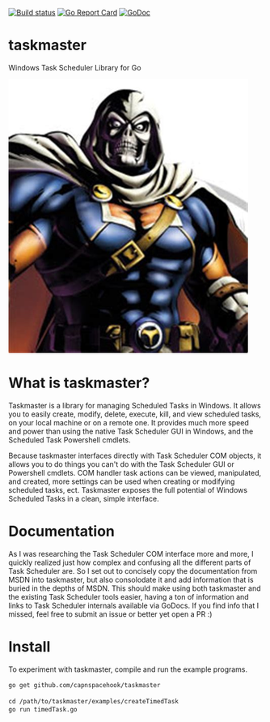 [![Build status](https://ci.appveyor.com/api/projects/status/b3gllq093c8ex5ew?svg=true)](https://ci.appveyor.com/project/capnspacehook/taskmaster)
[![Go Report Card](https://goreportcard.com/badge/github.com/capnspacehook/taskmaster)](https://goreportcard.com/report/github.com/capnspacehook/taskmaster)
[![GoDoc](https://godoc.org/github.com/capnspacehook/taskmaster?status.svg)](https://godoc.org/github.com/capnspacehook/taskmaster)

# taskmaster
Windows Task Scheduler Library for Go

![taskmaster villain](img/taskmaster.jpg "Taskmaster")

# What is taskmaster?

Taskmaster is a library for managing Scheduled Tasks in Windows. It allows you to easily create, modify, delete, execute, kill, and view scheduled tasks, on your local machine or on a remote one. It provides much more speed and power than using the native Task Scheduler GUI in Windows, and the Scheduled Task Powershell cmdlets.

Because taskmaster interfaces directly with Task Scheduler COM objects, it allows you to do things you can't do with the Task Scheduler GUI or Powershell cmdlets. COM handler task actions can be viewed, manipulated, and created, more settings can be used when creating or modifying scheduled tasks, ect. Taskmaster exposes the full potential of Windows Scheduled Tasks in a clean, simple interface.

# Documentation

As I was researching the Task Scheduler COM interface more and more, I quickly realized just how complex and confusing all the different parts of Task Scheduler are. So I set out to concisely copy the documentation from MSDN into taskmaster, but also consolodate it and add information that is buried in the depths of MSDN. This should make using both taskmaster and the existing Task Scheduler tools easier, having a ton of information and links to Task Scheduler internals available via GoDocs. If you find info that I missed, feel free to submit an issue or better yet open a PR :)

# Install

To experiment with taskmaster, compile and run the example programs.

``` shell
go get github.com/capnspacehook/taskmaster

cd /path/to/taskmaster/examples/createTimedTask
go run timedTask.go
```
